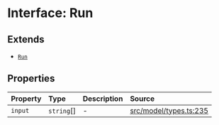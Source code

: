 # Interface: Run

## Extends

- [`Run`](../../Base/interfaces/Run.md)

## Properties

| Property | Type | Description | Source |
| :------ | :------ | :------ | :------ |
| `input` | `string`[] | - | [src/model/types.ts:235](https://github.com/dexaai/llm-tools/blob/98f7fd5/src/model/types.ts#L235) |
